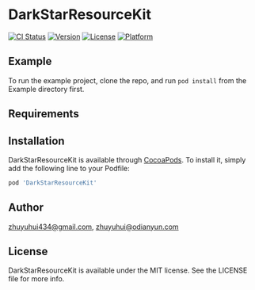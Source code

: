 # DarkStarResourceKit

[![CI Status](https://img.shields.io/travis/zhuyuhui434@gmail.com/DarkStarResourceKit.svg?style=flat)](https://travis-ci.org/zhuyuhui434@gmail.com/DarkStarResourceKit)
[![Version](https://img.shields.io/cocoapods/v/DarkStarResourceKit.svg?style=flat)](https://cocoapods.org/pods/DarkStarResourceKit)
[![License](https://img.shields.io/cocoapods/l/DarkStarResourceKit.svg?style=flat)](https://cocoapods.org/pods/DarkStarResourceKit)
[![Platform](https://img.shields.io/cocoapods/p/DarkStarResourceKit.svg?style=flat)](https://cocoapods.org/pods/DarkStarResourceKit)

## Example

To run the example project, clone the repo, and run `pod install` from the Example directory first.

## Requirements

## Installation

DarkStarResourceKit is available through [CocoaPods](https://cocoapods.org). To install
it, simply add the following line to your Podfile:

```ruby
pod 'DarkStarResourceKit'
```

## Author

zhuyuhui434@gmail.com, zhuyuhui@odianyun.com

## License

DarkStarResourceKit is available under the MIT license. See the LICENSE file for more info.
